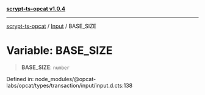 [**scrypt-ts-opcat v1.0.4**](../../../README.md)

***

[scrypt-ts-opcat](../../../README.md) / [Input](../README.md) / BASE\_SIZE

# Variable: BASE\_SIZE

> **BASE\_SIZE**: `number`

Defined in: node\_modules/@opcat-labs/opcat/types/transaction/input/input.d.cts:138
